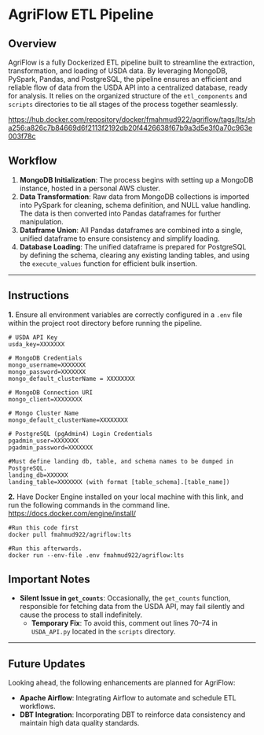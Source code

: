 # AgriFlow ETL Pipeline

## Overview
AgriFlow is a fully Dockerized ETL pipeline built to streamline the extraction, transformation, and loading of USDA data. By leveraging MongoDB, PySpark, Pandas, and PostgreSQL, the pipeline ensures an efficient and reliable flow of data from the USDA API into a centralized database, ready for analysis. It relies on the organized structure of the `etl_components` and `scripts` directories to tie all stages of the process together seamlessly.

https://hub.docker.com/repository/docker/fmahmud922/agriflow/tags/lts/sha256:a826c7b84669d6f2113f2192db20f4426638f67b9a3d5e3f0a70c963e003f78c

## Workflow
1. **MongoDB Initialization**: The process begins with setting up a MongoDB instance, hosted in a personal AWS cluster.
2. **Data Transformation**: Raw data from MongoDB collections is imported into PySpark for cleaning, schema definition, and NULL value handling. The data is then converted into Pandas dataframes for further manipulation.
3. **Dataframe Union**: All Pandas dataframes are combined into a single, unified dataframe to ensure consistency and simplify loading.
4. **Database Loading**: The unified dataframe is prepared for PostgreSQL by defining the schema, clearing any existing landing tables, and using the `execute_values` function for efficient bulk insertion.

---

## Instructions  

**1.** Ensure all environment variables are correctly configured in a `.env` file within the project root directory before running the pipeline.    

```env
# USDA API Key  
usda_key=XXXXXXX  

# MongoDB Credentials  
mongo_username=XXXXXXX  
mongo_password=XXXXXXX  
mongo_default_clusterName = XXXXXXXX

# MongoDB Connection URI  
mongo_client=XXXXXXXX  

# Mongo Cluster Name
mongo_default_clusterName=XXXXXXXX

# PostgreSQL (pgAdmin4) Login Credentials  
pgadmin_user=XXXXXXX  
pgadmin_password=XXXXXXX

#Must define landing db, table, and schema names to be dumped in PostgreSQL.
landing_db=XXXXXX
landing_table=XXXXXXX (with format [table_schema].[table_name])
```

**2.** Have Docker Engine installed on your local machine with this link, and run the following commands in the command line. \
https://docs.docker.com/engine/install/

```
#Run this code first
docker pull fmahmud922/agriflow:lts 

#Run this afterwards.
docker run --env-file .env fmahmud922/agriflow:lts
```


## Important Notes
- **Silent Issue in `get_counts`**: Occasionally, the `get_counts` function, responsible for fetching data from the USDA API, may fail silently and cause the process to stall indefinitely.  
  - **Temporary Fix**: To avoid this, comment out lines 70–74 in `USDA_API.py` located in the `scripts` directory.

---

## Future Updates
Looking ahead, the following enhancements are planned for AgriFlow:
- **Apache Airflow**: Integrating Airflow to automate and schedule ETL workflows.
- **DBT Integration**: Incorporating DBT to reinforce data consistency and maintain high data quality standards.
